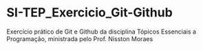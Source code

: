 # SI-TEP_Exercicio_Git-Github
Exercício prático de Git e Github da disciplina Tópicos Essenciais a Programação, ministrada pelo Prof. Nisston Moraes
